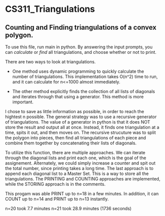 # CS311_Triangulations
## Counting and Finding triangulations of a convex polygon.

To use this file, run main in python. By answering the input prompts, you can *calculate* or *find* all triangulations, and choose whether or not to print.

There are two ways to look at triangulations. 

- One method uses dynamic programming to quickly calculate the number of triangulations. This implementation takes O(n^2) time to run, and it can calculate for n<=1000 almost immediately.

- The other method explicitly finds the collection of all lists of diagonals and iterates through that using a generator. This method is more important.

I chose to save as little information as possible, in order to reach the hightest n possible. The general strategy was to use a recursive generator of triangulations. The value of a generator in python is that it does NOT store the result and output all at once. Instead, it finds one triangulation at a time, spits it out, and then moves on. The recursive strucuture was to split the polygon into pieces, then find all triangulations of each piece and combine them together by concatenating their lists of diagonals.

To utilize this function, there are multiple approaches. We can iterate through the diagonal lists and print each one, which is the goal of the assignement. Alternately, we could simply increase a counter and spit out the total number, since printing takes a long time. The last approach is to append each diagonal list to a Master Set. This is a way to store all the triangulations. The PRINTING and COUNTING approaches are implemented, while the STORING approach is in the comments.

This progam was able PRINT up to n=18 in a few minutes. In addition, it can COUNT up to n=14 and PRINT up to n=13 instantly.

n=20 took 7.7 minutes
n=21 took 28.9 minutes (1736 seconds)
